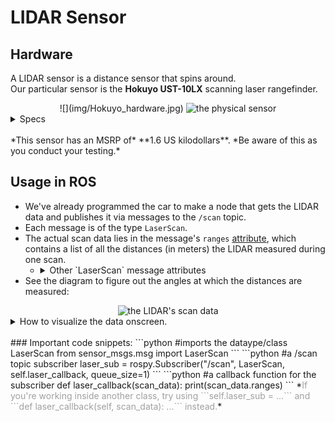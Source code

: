 # LIDAR Sensor
## Hardware
A LIDAR sensor is a distance sensor that spins around.  
Our particular sensor is the  **Hokuyo UST-10LX** scanning laser rangefinder.
<center>  
![](img/Hokuyo_hardware.jpg)
<img src="/img/Hokuyo_hardware.jpg" alt="the physical sensor" width="250"/>
</center>

<details><summary> Specs </summary>
<ul>
<li> Wiring <ul>
  <li> Sends data over ethernet </li>
  <li> Requires external power </li></ul></li>
<li> Data <UL>
  <li> Detection range: 0.06 m to about 10 m </li>
  <li> Detection accuracy: +- 40 mm </li>
  <li> Scan angle range: 270° </li>
  <li> Scan angle resolution: 1081 steps (≈ 0.25° increment between distance measurements) </li>
  <li> Scan speed: 25 ms (40 Hz) </li></ul>
</ul>
</details><br>
*This sensor has an MSRP of* **1.6 US kilodollars**. *Be aware of this as you conduct your testing.*  

## Usage in ROS
* We've already programmed the car to make a node that gets the LIDAR data and publishes it via messages to the `/scan` topic.
* Each message is of the type `LaserScan`.
* The actual scan data lies in the message's `ranges` <a href="#" data-toggle="tooltip" title="a variable that belongs to that message">attribute</a>, which contains a list of all the distances (in meters) the LIDAR measured during one scan.
  - <details><summary> Other `LaserScan` message attributes </summary> <p>

    - Some notable ones include <a href="#" data-toggle="tooltip" title="the exact same specs as mentioned above;  the angular ones are in radians">`angle_increment`, `angle_max`,`angle_min`, `range_max`, `range_min`,`scan_time`</a>, and <a href="#" data-toggle="tooltip" title="a list like ranges, but where the list elements measure the intensity of the light received (i.e. how reflective the scanned object is)">`intensities`</a>.  
    - For a full list, see: <a href=http://docs.ros.org/api/sensor_msgs/html/msg/LaserScan.html>ros.org</a> 
    </p>
    </details> 
* See the diagram to figure out the angles at which the distances are measured:
<center>
<img src="/img/Hokuyo_data.png" alt="the LIDAR's scan data" width="400"/>
</center>

<details><summary> How to visualize the data onscreen. </summary>
<ol type="1">
<li>In the car’s terminal (ssh in if necessary), run `teleop`.</li>
<li>In the computer’s terminal (or car’s if you have a monitor plugged in), run `rviz`.</li>
<li>In rviz, select "base_link" from the "frame" dropdown menu.
<img src="/img/rviz_screen1.png" width="250"/></li>
<li>In rviz, press "add". </li>
<li>In the popup, go to the "By topic" tab and select "LaserScan" from the "\scan" topic.
<img src="/img/rviz_screen2.png" width="250"/></li>
<li>Hit the "ok" and enjoy! </li>
</ol>
</details><br>
### Important code snippets:
```python
#imports the dataype/class LaserScan
from sensor_msgs.msg import LaserScan
```
```python
#a /scan topic subscriber
laser_sub = rospy.Subscriber("/scan", LaserScan, self.laser_callback, queue_size=1)
```
```python
#a callback function for the subscriber
def laser_callback(scan_data):
  print(scan_data.ranges)
```
*<font color="A0A0A0">If you're working inside another class, try using ```self.laser_sub = ...``` and ```def laser_callback(self, scan_data): ...``` instead.</font>*
